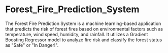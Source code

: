# Forest_Fire_Prediction_System
The Forest Fire Prediction System is a machine learning-based application that predicts the risk of forest fires based on environmental factors such as temperature, wind speed, humidity, and rainfall. It utilizes a Gradient Boosting Regressor model to analyze fire risk and classify the forest status as "Safe" or "In Danger!".
